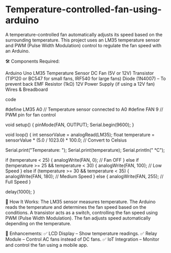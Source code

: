 # Temperature-controlled-fan-using-arduino

A temperature-controlled fan automatically adjusts its speed based on the surrounding temperature. This project uses an LM35 temperature sensor and PWM (Pulse Width Modulation) control to regulate the fan speed with an Arduino.

🛠  Components Required:
 
Arduino Uno
LM35 Temperature Sensor
DC Fan (5V or 12V)
Transistor (TIP120 or BC547 for small fans, IRF540 for large fans)
Diode (1N4007) – To prevent back EMF
Resistor (1kΩ)
12V Power Supply (if using a 12V fan)
Wires & Breadboard

code

#define LM35 A0    // Temperature sensor connected to A0
#define FAN 9      // PWM pin for fan control

void setup() {
  pinMode(FAN, OUTPUT);
  Serial.begin(9600);
}

void loop() {
  int sensorValue = analogRead(LM35);
  float temperature = sensorValue * (5.0 / 1023.0) * 100.0; // Convert to Celsius

  Serial.print("Temperature: ");
  Serial.print(temperature);
  Serial.println(" °C");

  if (temperature < 25) {
    analogWrite(FAN, 0);  // Fan OFF
  } else if (temperature >= 25 && temperature < 30) {
    analogWrite(FAN, 100);  // Low Speed
  } else if (temperature >= 30 && temperature < 35) {
    analogWrite(FAN, 180);  // Medium Speed
  } else {
    analogWrite(FAN, 255);  // Full Speed
  }

  delay(1000);
}

🎯 How It Works:
The LM35 sensor measures temperature.
The Arduino reads the temperature and determines the fan speed based on the conditions.
A transistor acts as a switch, controlling the fan speed using PWM (Pulse Width Modulation).
The fan adjusts speed automatically depending on the temperature.

🚀 Enhancements:
✅ LCD Display – Show temperature readings.
✅ Relay Module – Control AC fans instead of DC fans.
✅ IoT Integration – Monitor and control the fan using a mobile app.
